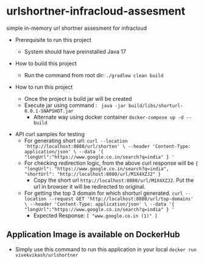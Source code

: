 # urlshortner-infracloud-assesment
simple in-memory url shortner assesment for infracloud

- Prerequisite to run this project 
  - System should have preinstalled Java 17

- How to build this project 
  - Run the command from root dir: `./gradlew clean build`

- How to run this project
  - Once the project is build jar will be created
  - Execute jar using command : `
   java -jar build/libs/shorturl-0.0.1-SNAPSHOT.jar`
    - Alternate way using docker container
    `docker-compose up -d --build`

* API curl samples for testing 
  * For generating short url:
  `curl --location 'http://localhost:8080/url/shorten' \
--header 'Content-Type: application/json' \
--data '{
    "longUrl":"https://www.google.co.in/search?q=india"
}
'
`
  * For checking redirection logic, from the above curl response will be 
  `{
    "longUrl": "https://www.google.co.in/search?q=india",
    "shortUrl": "http://localhost:8080/url/M1X4XZJ2"
}`
    * Copy the short url `http://localhost:8080/url/M1X4XZJ2`. Put the url in browser it will be redirected to original.
  * For getting the top 3 domain for which shorturl generated.
    `curl --location --request GET 'http://localhost:8080/url/top-domains' \
--header 'Content-Type: application/json' \
--data '{
    "longUrl":"https://www.google.co.in/search?q=india"
}
'`
    * Expected Response: `[
    "www.google.co.in (1)"
]`

## Application Image is available on DockerHub
  * Simply use this command to run this application in your local
    `docker run vivekvikash/urlshortner`
